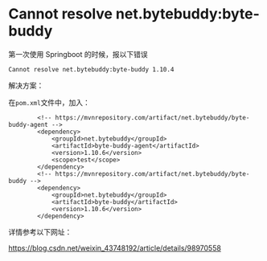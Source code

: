 # Cannot resolve net.bytebuddy:byte-buddy

第一次使用 Springboot 的时候，报以下错误

```
Cannot resolve net.bytebuddy:byte-buddy 1.10.4
```

解决方案：

在`pom.xml`文件中，加入：

```
        <!-- https://mvnrepository.com/artifact/net.bytebuddy/byte-buddy-agent -->
        <dependency>
            <groupId>net.bytebuddy</groupId>
            <artifactId>byte-buddy-agent</artifactId>
            <version>1.10.6</version>
            <scope>test</scope>
        </dependency>
        <!-- https://mvnrepository.com/artifact/net.bytebuddy/byte-buddy -->
        <dependency>
            <groupId>net.bytebuddy</groupId>
            <artifactId>byte-buddy</artifactId>
            <version>1.10.6</version>
        </dependency>
```

详情参考以下网址：

https://blog.csdn.net/weixin_43748192/article/details/98970558